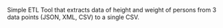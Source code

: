 Simple ETL Tool that extracts data of height and weight of persons from 3 data points (JSON, XML, CSV) to a single CSV.
